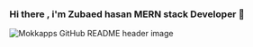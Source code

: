 ### Hi there , i'm Zubaed hasan MERN stack Developer 👋
<img src="https://github.com/Mokkapps/mokkapps/blob/master/header.png" alt="Mokkapps GitHub README header image">
